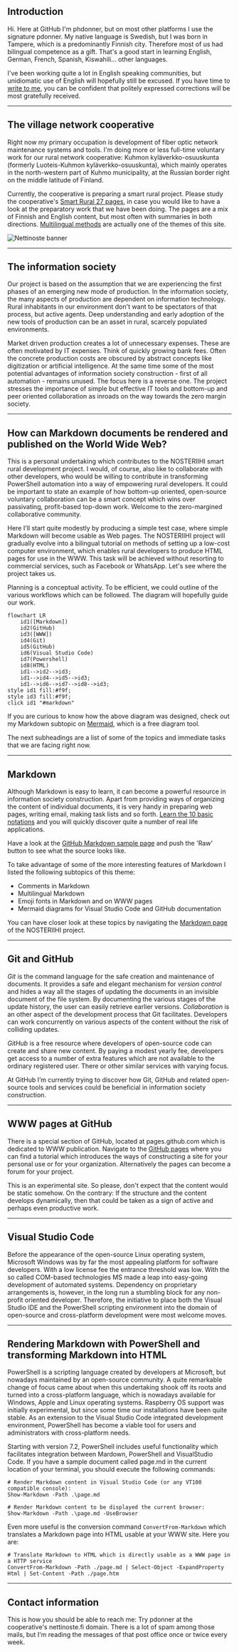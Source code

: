 ## Introduction

Hi. Here at GitHub I'm phdonner, but on most other platforms I use the signature pdonner. My native language is Swedish, but I was born in Tampere, which is a predominantly Finnish city. Therefore most of us had bilingual competence as a gift. That's a good start in learning English, German, French, Spanish, Kiswahili... other languages.

I've been working quite a lot in English speaking communities, but unidiomatic use of English will hopefully still be excused. If you have time to [write to me](https://github.com/phdonner/phdonner/blob/main/README.md#contact-information), you can be confident that politely expressed corrections will be most gratefully received.

---

## The village network cooperative

Right now my primary occupation is development of fiber optic network maintenance systems and tools. I'm doing more or less full-time voluntary work for our rural network cooperative: Kuhmon kyläverkko-osuuskunta (formerly Luoteis-Kuhmon kyläverkko-osuuskunta), which mainly operates in the north-western part of Kuhmo municipality, at the Russian border right on the middle latitude of Finland. 

Currently, the cooperative is preparing a smart rural project. Please study the cooperative's [Smart Rural 27 pages](https://nettinoste.fi/wp/category/smart-rural-27/), in case you would like to have a look at the preparatory work that we have been doing. The pages are a mix of Finnish and English content, but most often with summaries in both directions. [Multilingual methods](https://github.com/phdonner/phdonner/blob/main/README.md#multilingual-markdown) are actually one of the themes of this site.

![Nettinoste banner](https://nettinoste.fi/wp/wp-content/uploads/2014/05/copy-header_1260_240.png)

---

## The information society

Our project is based on the assumption that we are experiencing the first phases of an emerging new mode of production. In the information society, the many aspects of production are dependent on information technology. Rural inhabitants in our environment don't want to be spectators of that process, but active agents. Deep understanding and early adoption of the new tools of production can be an asset in rural, scarcely populated environments.

Market driven production creates a lot of unnecessary expenses. These are often motivated by IT expenses. Think of quickly growing bank fees. Often the concrete production costs are obscured by abstract concepts like digitization or artificial intelligence. At the same time some of the most potential advantages of information society construction - first of all automation - remains unused. The focus here is a reverse one. The project stresses the importance of simple but effective IT tools and bottom-up and peer oriented collaboration as inroads on the way towards the zero margin society.

---

## How can Markdown documents be rendered and published on the World Wide Web?

This is a personal undertaking which contributes to the NOSTERIIHI smart rural development project. I would, of course, also like to collaborate with other developers, who would be willing to contribute in transforming PowerShell automation into a way of empowering rural developers. It could be important to state an example of how bottom-up oriented, open-source voluntary collaboration can be a smart concept which wins over passivating, profit-based top-down work. Welcome to the zero-margined collaborative community.

Here I'll start quite modestly by producing a simple test case, where simple Markdown will become usable as Web pages. The NOSTERIIHI project will gradually evolve into a bilingual tutorial on methods of setting up a low-cost computer environment, which enables rural developers to produce HTML pages for use in the WWW. This task will be achieved without resorting to commercial services, such as Facebook or WhatsApp. Let's see where the project takes us.

Planning is a conceptual activity. To be efficient, we could outline of the various workflows which can be followed. The diagram will hopefully guide our work. 

```mermaid
flowchart LR
    id1([Markdown])
    id2(GitHub)
    id3([WWW])
    id4(Git)
    id5(GitHub)
    id6(Visual Studio Code)
    id7(Powershell)
    id8(HTML)
    id1-->id2-->id3;
    id1-->id4-->id5-->id3;
    id1-->id6-->id7-->id8-->id3;
style id1 fill:#f9f;
style id3 fill:#f9f;
click id1 "#markdown"
```

If you are curious to know how the above diagram was designed, check out my Markdown subtopic on [Mermaid](markdown.md#mermaid-diagrams-a-way-of-visualizing-conceptual-frameworks), which is a free diagram tool. 

The next subheadings are a list of some of the topics and immediate tasks that we are facing right now.

---

## Markdown

Although Markdown is easy to learn, it can become a powerful resource in information society construction. Apart from providing ways of organizing the content of individual documents, it is very handy in preparing web pages, writing email, making task lists and so forth. [Learn the 10 basic notations](https://www.markdownguide.org/basic-syntax/) and you will quickly discover quite a number of real life applications.

Have a look at the [GitHub Markdown sample page](https://gist.github.com/rt2zz/e0a1d6ab2682d2c47746950b84c0b6ee) and push the 'Raw' button to see what the source looks like.

To take advantage of some of the more interesting features of Markdown I listed the following subtopics of this theme:

* Comments in Markdown
* Multilingual Markdown
* Emoji fonts in Markdown and on WWW pages
* Mermaid diagrams for Visual Studio Code and GitHub documentation

You can have closer look at these topics by navigating the [Markdown page](markdown.md) of the NOSTERIIHI project.

---

## Git and GitHub

*Git* is the command language for the safe creation and maintenance of documents. It provides a safe and elegant mechanism for _version control_ and hides a way all the stages of updating the documents in an invisible document of the file system. By documenting the various stages of the update history, the user can easily retrieve earlier versions. _Collaboration_ is an other aspect of the development process that Git facilitates. Developers can work concurrently on various aspects of the content without the risk of colliding updates.

*GitHub* is a free resource where developers of open-source code can create and share new content. By paying a modest yearly fee, developers get access to a number of extra features which are not available to the ordinary registered user. There or other similar services with varying focus. 

At GitHub I’m currently trying to discover how Git, GitHub and related open-source tools and services could be beneficial in information society construction. 

---

## WWW pages at GitHub

There is a special section of GitHub, located at pages.github.com which is dedicated to WWW publication. Navigate to the [GitHub pages](https://pages.github.com/) where you can find a tutorial which introduces the ways of constructing a site for your personal use or for your organization. Alternatively the pages can become a forum for your project.

This is an experimental site. So please, don't expect that the content would be static somehow. On the contrary: If the structure and the content develops dynamically, then that could be taken as a sign of active and perhaps even productive work.

---

## Visual Studio Code

Before the appearance of the open-source Linux operating system, Microsoft Windows was by far the most appealing platform for software developers. With a low license fee the entrance threshold was low. With the so called COM-based technologies MS made a leap into easy-going development of automated systems. Dependency on proprietary arrangements is, however, in the long run a stumbling block for any non-profit oriented developer. Therefore, the initiative to place both the Visual Studio IDE and the PowerShell scripting environment into the domain of open-source and cross-platform development were most welcome moves.

---

## Rendering Markdown with PowerShell and transforming Markdown into HTML

PowerShell is a scripting language created by developers at Microsoft, but nowadays maintained by an open-source community. A quite remarkable change of focus came about when this undertaking shook off its roots and turned into a cross-platform language, which is nowadays available for Windows, Apple and Linux operating systems. Raspberry OS support was initially experimental, but since some time our installations have been quite stable. As an extension to the Visual Studio Code integrated development environment, PowerShell has become a viable tool for users and administrators with cross-platform needs.

Starting with version 7.2, PowerShell includes useful functionality which facilitates integration between Mardown, PowerShell and VisualStudio Code. If you have a sample document called page.md in the current location of your terminal, you should execute the following commands:

    # Render Markdown content in Visual Studio Code (or any VT100 compatible console):
    Show-Markdown -Path .\page.md
   
    # Render Markdown content to be displayed the current browser:
    Show-Markdown -Path .\page.md -UseBrowser

Even more useful is the conversion command `ConvertFrom-Markdown` which translates a Markdown page into HTML usable at your WWW site. Here you are:

    # Translate Markdown to HTML which is directly usable as a WWW page in a HTTP service
    ConvertFrom-Markdown -Path ./page.md | Select-Object -ExpandProperty Html | Set-Content -Path ./page.htm

---

## Contact information

This is how you should be able to reach me: Try pdonner at the cooperative's nettinoste.fi domain. There is a lot of spam among those mails, but I'm reading the messages of that post office once or twice every week. 

<!---
phdonner/phdonner is a ✨ special ✨ repository because its `README.md` (this file) appears on your GitHub profile.
You can click the Preview link to take a look at your changes.
--->
